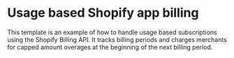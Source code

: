 # Usage based Shopify app billing

This template is an example of how to handle usage based subscriptions using the Shopify Billing API. It tracks billing periods and charges merchants for capped amount overages at the beginning of the next billing period.
